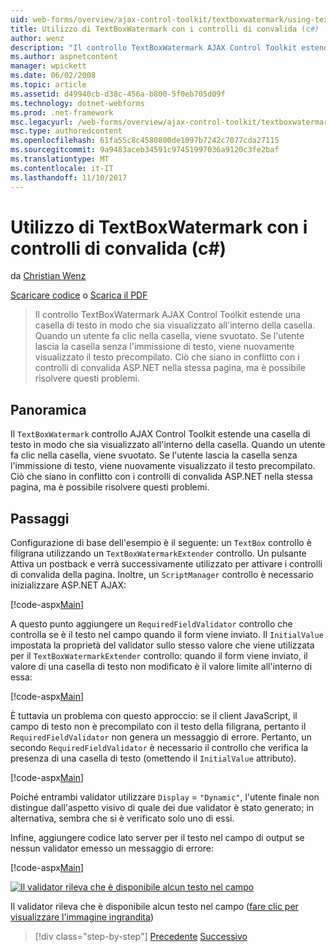```yaml
---
uid: web-forms/overview/ajax-control-toolkit/textboxwatermark/using-textboxwatermark-with-validation-controls-cs
title: Utilizzo di TextBoxWatermark con i controlli di convalida (c#) | Documenti Microsoft
author: wenz
description: "Il controllo TextBoxWatermark AJAX Control Toolkit estende una casella di testo in modo che sia visualizzato all'interno della casella. Quando un utente fa clic nella casella, è possibile..."
ms.author: aspnetcontent
manager: wpickett
ms.date: 06/02/2008
ms.topic: article
ms.assetid: d49940cb-d38c-456a-b800-5f0eb705d09f
ms.technology: dotnet-webforms
ms.prod: .net-framework
msc.legacyurl: /web-forms/overview/ajax-control-toolkit/textboxwatermark/using-textboxwatermark-with-validation-controls-cs
msc.type: authoredcontent
ms.openlocfilehash: 61fa55c8c4580800de1097b7242c7077cda27115
ms.sourcegitcommit: 9a9483aceb34591c97451997036a9120c3fe2baf
ms.translationtype: MT
ms.contentlocale: it-IT
ms.lasthandoff: 11/10/2017
---
```

<a name="using-textboxwatermark-with-validation-controls-c"></a>Utilizzo di TextBoxWatermark con i controlli di convalida (c#)
====================
da [Christian Wenz](https://github.com/wenz)

[Scaricare codice](http://download.microsoft.com/download/9/3/f/93f8daea-bebd-4821-833b-95205389c7d0/TextBoxWatermark2.cs.zip) o [Scarica il PDF](http://download.microsoft.com/download/b/6/a/b6ae89ee-df69-4c87-9bfb-ad1eb2b23373/textboxwatermark2CS.pdf)

> Il controllo TextBoxWatermark AJAX Control Toolkit estende una casella di testo in modo che sia visualizzato all'interno della casella. Quando un utente fa clic nella casella, viene svuotato. Se l'utente lascia la casella senza l'immissione di testo, viene nuovamente visualizzato il testo precompilato. Ciò che siano in conflitto con i controlli di convalida ASP.NET nella stessa pagina, ma è possibile risolvere questi problemi.


## <a name="overview"></a>Panoramica

Il `TextBoxWatermark` controllo AJAX Control Toolkit estende una casella di testo in modo che sia visualizzato all'interno della casella. Quando un utente fa clic nella casella, viene svuotato. Se l'utente lascia la casella senza l'immissione di testo, viene nuovamente visualizzato il testo precompilato. Ciò che siano in conflitto con i controlli di convalida ASP.NET nella stessa pagina, ma è possibile risolvere questi problemi.

## <a name="steps"></a>Passaggi

Configurazione di base dell'esempio è il seguente: un `TextBox` controllo è filigrana utilizzando un `TextBoxWatermarkExtender` controllo. Un pulsante Attiva un postback e verrà successivamente utilizzato per attivare i controlli di convalida della pagina. Inoltre, un `ScriptManager` controllo è necessario inizializzare ASP.NET AJAX:

[!code-aspx[Main](using-textboxwatermark-with-validation-controls-cs/samples/sample1.aspx)]

A questo punto aggiungere un `RequiredFieldValidator` controllo che controlla se è il testo nel campo quando il form viene inviato. Il `InitialValue` impostata la proprietà del validator sullo stesso valore che viene utilizzata per il `TextBoxWatermarkExtender` controllo: quando il form viene inviato, il valore di una casella di testo non modificato è il valore limite all'interno di essa:

[!code-aspx[Main](using-textboxwatermark-with-validation-controls-cs/samples/sample2.aspx)]

È tuttavia un problema con questo approccio: se il client JavaScript, il campo di testo non è precompilato con il testo della filigrana, pertanto il `RequiredFieldValidator` non genera un messaggio di errore. Pertanto, un secondo `RequiredFieldValidator` è necessario il controllo che verifica la presenza di una casella di testo (omettendo il `InitialValue` attributo).

[!code-aspx[Main](using-textboxwatermark-with-validation-controls-cs/samples/sample3.aspx)]

Poiché entrambi validator utilizzare `Display` = `"Dynamic"`, l'utente finale non distingue dall'aspetto visivo di quale dei due validator è stato generato; in alternativa, sembra che si è verificato solo uno di essi.

Infine, aggiungere codice lato server per il testo nel campo di output se nessun validator emesso un messaggio di errore:

[!code-aspx[Main](using-textboxwatermark-with-validation-controls-cs/samples/sample4.aspx)]


[![Il validator rileva che è disponibile alcun testo nel campo](using-textboxwatermark-with-validation-controls-cs/_static/image2.png)](using-textboxwatermark-with-validation-controls-cs/_static/image1.png)

Il validator rileva che è disponibile alcun testo nel campo ([fare clic per visualizzare l'immagine ingrandita](using-textboxwatermark-with-validation-controls-cs/_static/image3.png))

>[!div class="step-by-step"]
[Precedente](using-textboxwatermark-in-a-formview-cs.md)
[Successivo](using-textboxwatermark-in-a-formview-vb.md)
